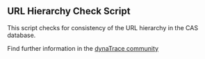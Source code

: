 ## URL Hierarchy Check Script

This script checks for consistency of the URL hierarchy in the CAS database.

Find further information in the [dynaTrace community](https://community.compuwareapm.com/community/display/DL/DCRUM+URL+Hierarchy+Check+Script) 

